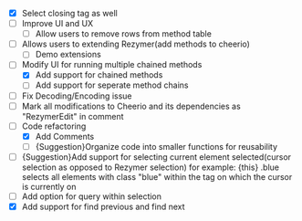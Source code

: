 - [x] Select closing tag as well
- [ ] Improve UI and UX
  - [ ] Allow users to remove rows from method table
- [ ] Allows users to extending Rezymer(add methods to cheerio)
  - [ ] Demo extensions
- [ ] Modify UI for running multiple chained methods
  - [x] Add support for chained methods
  - [ ] Add support for seperate method chains
- [ ] Fix Decoding/Encoding issue
- [ ] Mark all modifications to Cheerio and its dependencies as "RezymerEdit" in comment
- [ ] Code refactoring
  - [x] Add Comments
  - [ ] {Suggestion}Organize code into smaller functions for reusability
- [ ] {Suggestion}Add support for selecting current element selected(cursor selection as opposed to Rezymer selection) for example: {this} .blue selects all elements with class "blue" within the tag on which the cursor is currently on
- [ ] Add option for query within selection
- [x] Add support for find previous and find next

